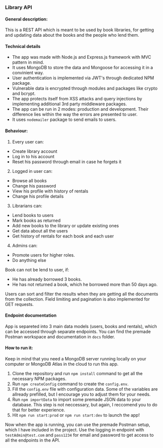 ### Library API

#### General description:
This is a REST API which is meant to be used by book libraries, 
for getting and updating data about the books and the people who lend them.

#### Technical details
- The app was made with Node.js and Express.js framework with MVC pattern in mind.
- It uses MongoDB to store the data and Mongoose for accessing it in a convinient way.
- User authentication is implemented via JWT's through dedicated NPM package.
- Vulnerable data is encrypted through modules and packages like crypto and bcrypt.
- The app protects itself from XSS attacks and query injections by implementing additional 3rd party middleware packages.
- The app can be run in 2 modes: production and development. Their difference lies within the way the errors are presented to user.
- It uses `nodemailer` package to send emails to users.

#### Behaviour:
1. Every user can:
 - Create library account
 - Log in to his account
 - Reset his password through email in case he forgets it
2. Logged in user can:
 - Browse all books 
 - Change his password
 - View his profile with history of rentals
 - Change his profile details
3. Librarians can:
 - Lend books to users
 - Mark books as returned
 - Add new books to the library or update existing ones
 - Get data about all the users
 - Get history of rentals for each book and each user
4. Admins can:
 - Promote users for higher roles.
 - Do anything else

Book can not be lend to user, if:
 - He has already borrowed 3 books.
 - He has not returned a book, which he borrowed more than 50 days ago.

Users can sort and filter the results when they are getting all the documents from the collection.
Field limiting and pagination is also implemented for GET requests.

#### Endpoint documentation
App is separeted into 3 main data models (users, books and rentals), which can be accessed through separate endpoints.
You can find the premade Postman workspace and documentation in `docs` folder.

#### How to run it:
Keep in mind that you need a MongoDB server running locally on your computer or MongoDB Atlas in the cloud to run this app.

1. Clone the repository and run `npm install` command to get all the necessary NPM packages.
2. Run `npm createConfig` command to create the `config.env`.
3. Fill the `config.env` file with configuration data.
   Some of the variables are allready prefilled, but I encourage you to adjust them for your needs.
4. Run `npm importData` to import some premade JSON data to your database. 
   This step is not neccessary, but again, I reccomend you to do that for better experience.
5. Hit `npm run start:prod` or `npm run start:dev` to launch the app!

Now when the app is running, you can use the premade Postman setup, which I have included in the project.
Use the logging in endpoint with `testAdmin@test.com` and `pass1234` for email and password to get access to all the endpoints in the API.

